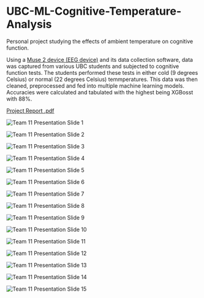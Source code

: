 # UBC-ML-Cognitive-Temperature-Analysis
Personal project studying the effects of ambient temperature on cognitive function. 

Using a [Muse 2 device (EEG device)]([url](https://mind-monitor.com/)) and its data collection software, data was captured from various UBC students and subjected to cognitive function tests. The students performed these tests in either cold (9 degrees Celsius) or normal (22 degrees Celsius) temmperatures. This data was then cleaned, preprocessed and fed into multiple machine learning models. Accuracies were calculated and tabulated with the highest being XGBosst with 88%.

[Project Report .pdf](https://github.com/arjavpd/UBC-ML-Cognitive-Temperature-Analysis/files/13666318/MANU.465.Project.Report.pdf)

![Team 11 Presentation Slide 1](https://github.com/arjavpd/UBC-ML-Cognitive-Temperature-Analysis/assets/12415573/0c1b413d-351c-43b2-8e67-27765a091fcc)

![Team 11 Presentation Slide 2](https://github.com/arjavpd/UBC-ML-Cognitive-Temperature-Analysis/assets/12415573/8e0c590c-ddf7-4e89-9138-09ba493d8ff3)

![Team 11 Presentation Slide 3](https://github.com/arjavpd/UBC-ML-Cognitive-Temperature-Analysis/assets/12415573/3d0e6cf7-c0bd-434c-97cb-d6fc8c25a15a)

![Team 11 Presentation Slide 4](https://github.com/arjavpd/UBC-ML-Cognitive-Temperature-Analysis/assets/12415573/5f7ec3fb-e3f7-44f1-a2ee-f36634d8b451)

![Team 11 Presentation Slide 5](https://github.com/arjavpd/UBC-ML-Cognitive-Temperature-Analysis/assets/12415573/2a735116-c99a-454b-9f87-e3d5011bc746)

![Team 11 Presentation Slide 6](https://github.com/arjavpd/UBC-ML-Cognitive-Temperature-Analysis/assets/12415573/8d8871cf-e596-409f-bc29-e1e24b89bd0b)

![Team 11 Presentation Slide 7](https://github.com/arjavpd/UBC-ML-Cognitive-Temperature-Analysis/assets/12415573/190d8a2f-659b-4c99-8eb0-5e820364ed81)

![Team 11 Presentation Slide 8](https://github.com/arjavpd/UBC-ML-Cognitive-Temperature-Analysis/assets/12415573/5fead45e-cf1e-4be4-965d-a7dca0d32511)

![Team 11 Presentation Slide 9](https://github.com/arjavpd/UBC-ML-Cognitive-Temperature-Analysis/assets/12415573/83617a91-dc9b-4095-9aeb-1f95e13b0c90)

![Team 11 Presentation Slide 10](https://github.com/arjavpd/UBC-ML-Cognitive-Temperature-Analysis/assets/12415573/00ae582b-0b24-44d5-b91d-aaca30d067a2)

![Team 11 Presentation Slide 11](https://github.com/arjavpd/UBC-ML-Cognitive-Temperature-Analysis/assets/12415573/ba00abe3-5aed-4852-9685-243b8c462c09)

![Team 11 Presentation Slide 12](https://github.com/arjavpd/UBC-ML-Cognitive-Temperature-Analysis/assets/12415573/29f80e45-856e-41ea-8e06-e86525a790b5)

![Team 11 Presentation Slide 13](https://github.com/arjavpd/UBC-ML-Cognitive-Temperature-Analysis/assets/12415573/061f784d-ea53-4c63-804f-33f7b9b473cf)

![Team 11 Presentation Slide 14](https://github.com/arjavpd/UBC-ML-Cognitive-Temperature-Analysis/assets/12415573/e4497474-0c1c-4a77-b89a-d271bf2f73cf)

![Team 11 Presentation Slide 15](https://github.com/arjavpd/UBC-ML-Cognitive-Temperature-Analysis/assets/12415573/8adf0b36-f081-4997-a7c2-9671c389157b)
